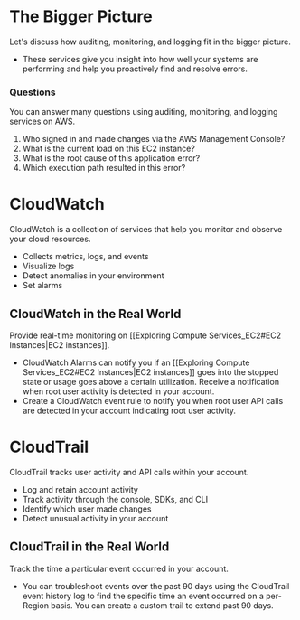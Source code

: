 # The Bigger Picture

Let's discuss how auditing, monitoring, and logging fit in the bigger picture.
- These services give you insight into how well your systems are performing and help you proactively find and resolve errors.

### Questions

You can answer many questions using auditing, monitoring, and logging services on AWS.
1. Who signed in and made changes via the AWS Management Console?
2. What is the current load on this EC2 instance?
3. What is the root cause of this application error?
4. Which execution path resulted in this error?

# CloudWatch

CloudWatch is a collection of services that help you monitor and observe your cloud resources.
- Collects metrics, logs, and events
- Visualize logs
- Detect anomalies in your environment
- Set alarms

## CloudWatch in the Real World

Provide real-time monitoring on [[Exploring Compute Services_EC2#EC2 Instances|EC2 instances]].
- CloudWatch Alarms can notify you if an [[Exploring Compute Services_EC2#EC2 Instances|EC2 instances]] goes into the stopped state or usage goes above a certain utilization.
Receive a notification when root user activity is detected in your account.
- Create a CloudWatch event rule to notify you when root user API calls are detected in your account indicating root user activity.

# CloudTrail

CloudTrail tracks user activity and API calls within your account.
- Log and retain account activity
- Track activity through the console, SDKs, and CLI
- Identify which user made changes
- Detect unusual activity in your account

## CloudTrail in the Real World

Track the time a particular event occurred in your account.
- You can troubleshoot events over the past 90 days using the CloudTrail event history log to find the specific time an event occurred on a per-Region basis. You can create a custom trail to extend past 90 days.